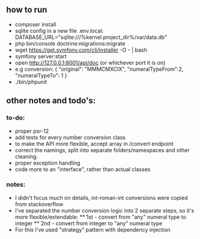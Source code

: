 ## how to run

* composer install
* sqlite config in a new file .env.local: DATABASE_URL="sqlite:///%kernel.project_dir%/var/data.db"
* php bin/console doctrine:migrations:migrate
* wget https://get.symfony.com/cli/installer -O - | bash 
* symfony server:start  
* open http://127.0.0.1:8001/api/doc  (or whichever port it is on)   
* e.g conversion: 
{
  "original": "MMMCMXCIX",
  "numeralTypeFrom":2,
  "numeralTypeTo": 1
}
* ./bin/phpunit


## other notes and todo's:

### to-do: 
* proper psr-12
* add tests for every number conversion class
* to make the API more flexible, accept array in /convert endpoint
* correct the namings, split into separate folders/namespaces and other cleaning.
* proper exception handling
* code more to an "interface", rather than actual classes

### notes:
* I didn't focus much on details, int-roman-int conversions were copied from stackoverflow
* I've separated the number conversion logic into 2 separate steps, so it's more flexible/extendable:
** 1st - convert from "any" numeral type to integer
** 2nd - convert from integer to "any" numeral type
* For this I've used "strategy" pattern with dependency injection
